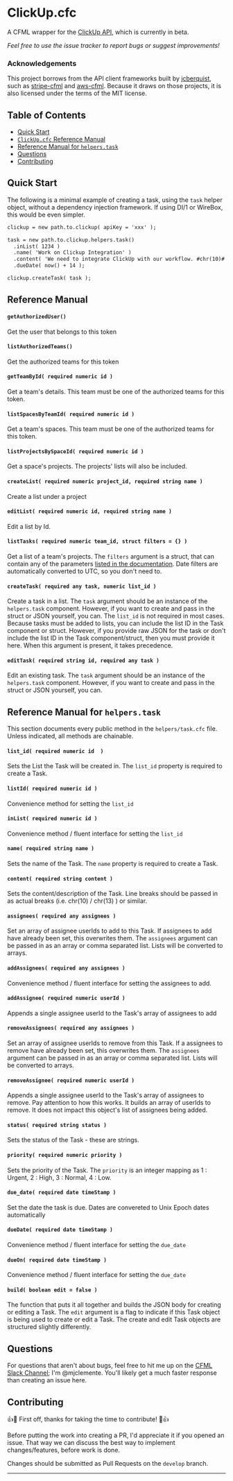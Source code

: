 # ClickUp.cfc
A CFML wrapper for the [ClickUp API](https://clickup.com/api), which is currently in beta.

*Feel free to use the issue tracker to report bugs or suggest improvements!*

### Acknowledgements

This project borrows from the API client frameworks built by [jcberquist](https://github.com/jcberquist), such as [stripe-cfml](https://github.com/jcberquist/stripe-cfml) and [aws-cfml](https://github.com/jcberquist/aws-cfml). Because it draws on those projects, it is also licensed under the terms of the MIT license.

## Table of Contents

- [Quick Start](#quick-start)
- [`ClickUp.cfc` Reference Manual](#reference-manual)
- [Reference Manual for `helpers.task`](#reference-manual-for-helperstask)
- [Questions](#questions)
- [Contributing](#contributing)

## Quick Start
The following is a minimal example of creating a task, using the `task` helper object, without a dependency injection framework. If using DI/1 or WireBox, this would be even simpler.

```cfc
clickup = new path.to.clickup( apiKey = 'xxx' );

task = new path.to.clickup.helpers.task()
  .inList( 1234 )
  .name( 'Work on Clickup Integration' )
  .content( 'We need to integrate ClickUp with our workflow. #chr(10)# This is the first task in that process.' )
  .dueDate( now() + 14 );

clickup.createTask( task );
```

## Reference Manual

#### `getAuthorizedUser()`
Get the user that belongs to this token

#### `listAuthorizedTeams()`
Get the authorized teams for this token

#### `getTeamById( required numeric id )`
Get a team's details. This team must be one of the authorized teams for this token.

#### `listSpacesByTeamId( required numeric id )`
Get a team's spaces. This team must be one of the authorized teams for this token.

#### `listProjectsBySpaceId( required numeric id )`
Get a space's projects. The projects' lists will also be included.

#### `createList( required numeric project_id, required string name )`
Create a list under a project

#### `editList( required numeric id, required string name )`
Edit a list by Id.

#### `listTasks( required numeric team_id, struct filters = {} )`
Get a list of a team's projects. The `filters` argument is a struct, that can contain any of the parameters [listed in the documentation](https://clickup.docs.apiary.io/#reference/0/task/get-tasks). Date filters are automatically converted to UTC, so you don't need to.

#### `createTask( required any task, numeric list_id )`
Create a task in a list. The `task` argument should be an instance of the `helpers.task` component. However, if you want to create and pass in the struct or JSON yourself, you can. The `list_id` is not required in most cases. Because tasks must be added to lists, you can include the list ID in the Task component or struct. However, if you provide raw JSON for the task or don't include the list ID in the Task component/struct, then you must provide it here. When this argument is present, it takes precedence.

#### `editTask( required string id, required any task )`
Edit an existing task. The `task` argument should be an instance of the `helpers.task` component. However, if you want to create and pass in the struct or JSON yourself, you can.

## Reference Manual for `helpers.task`
This section documents every public method in the `helpers/task.cfc` file. Unless indicated, all methods are chainable.

#### `list_id( required numeric id  )`
Sets the List the Task will be created in. The `list_id` property is required to create a Task.

#### `listId( required numeric id )`
Convenience method for setting the `list_id`

#### `inList( required numeric id )`
Convenience method / fluent interface for setting the `list_id`

#### `name( required string name )`
Sets the name of the Task. The `name` property is required to create a Task.

#### `content( required string content )`
Sets the content/description of the Task. Line breaks should be passed in as actual breaks (i.e. chr(10) / chr(13) ) or similar.

#### `assignees( required any assignees )`
Set an array of assignee userIds to add to this Task. If assignees to add have already been set, this overwrites them. The `assignees` argument can be passed in as an array or comma separated list. Lists will be converted to arrays.

#### `addAssignees( required any assignees )`
Convenience method / fluent interface for setting the assignees to add.

#### `addAssignee( required numeric userId )`
Appends a single assignee userId to the Task's array of assignees to add

#### `removeAssignees( required any assignees )`
Set an array of assignee userIds to remove from this Task. If a assignees to remove have already been set, this overwrites them. The `assignees` argument can be passed in as an array or comma separated list. Lists will be converted to arrays.

#### `removeAssignee( required numeric userId )`
Appends a single assignee userId to the Task's array of assignees to remove. Pay attention to how this works. It builds an array of userIds to remove. It does not impact this object's list of assignees being added.

#### `status( required string status )`
Sets the status of the Task - these are strings.

#### `priority( required numeric priority )`
Sets the priority of the Task. The `priority` is an integer mapping as 1 : Urgent, 2 : High, 3 : Normal, 4 : Low.

#### `due_date( required date timeStamp )`
Set the date the task is due. Dates are convereted to Unix Epoch dates automatically

#### `dueDate( required date timeStamp )`
Convenience method / fluent interface for setting the `due_date`

#### `dueOn( required date timeStamp )`
Convenience method / fluent interface for setting the `due_date`

#### `build( boolean edit = false )`
The function that puts it all together and builds the JSON body for creating or editing a Task. The `edit` argument is a flag to indicate if this Task object is being used to create or edit a Task. The create and edit Task objects are structured slightly differently.

## Questions
For questions that aren't about bugs, feel free to hit me up on the [CFML Slack Channel](http://cfml-slack.herokuapp.com); I'm @mjclemente. You'll likely get a much faster response than creating an issue here.

## Contributing
:+1::tada: First off, thanks for taking the time to contribute! :tada::+1:

Before putting the work into creating a PR, I'd appreciate it if you opened an issue. That way we can discuss the best way to implement changes/features, before work is done.

Changes should be submitted as Pull Requests on the `develop` branch.

---
